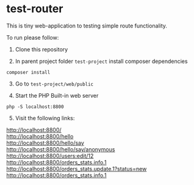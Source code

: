# test-router

This is tiny web-application to testing simple route functionality.

To run please follow:

1. Clone this repository

2. In parent project folder `test-project` install composer dependencies

```
composer install
```

3. Go to `test-project/web/public`

4. Start the PHP Built-in web server

```
php -S localhost:8800
```

5. Visit the following links:

[http://localhost:8800/](http://localhost:8800/)<br />
[http://localhost:8800/hello](http://localhost:8800/hello)<br />
[http://localhost:8800/hello/say](http://localhost:8800/hello/say)<br />
[http://localhost:8800/hello/say/anonymous](http://localhost:8800/hello/say/anonimus)<br />
[http://localhost:8800/users:edit/12](http://localhost:8800/users:edit/12)<br />
[http://localhost:8800/orders_stats.info.1](http://localhost:8800/orders_stats.info.1)<br />
[http://localhost:8800/orders_stats.update.1?status=new](http://localhost:8800/orders_stats.update.1?status=new)<br />
[http://localhost:8800/orders_stats.info.1](http://localhost:8800/orders_stats.info.1)<br />